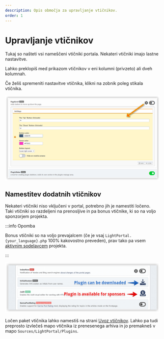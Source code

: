 ```yaml
---
description: Opis območja za upravljanje vtičnikov.
order: 1
---
```


# Upravljanje vtičnikov

Tukaj so našteti vsi nameščeni vtičniki portala. Nekateri vtičniki imajo lastne nastavitve.

Lahko preklopiš med prikazom vtičnikov v eni kolumni (privzeto) ali dveh kolumnah.

Če želiš spremeniti nastavitve vtičnika, klikni na zobnik poleg stikala vtičnika.

![Manage plugins](manage_plugins.png)

## Namestitev dodatnih vtičnikov

Nekateri vtičniki niso vključeni v portal, potrebno jih je namestiti ločeno. Taki vtičniki so razdeljeni na prenosljive in pa bonus vtičnike, ki so na voljo sponzorjem projekta.

:::info Opomba

Bonus vtičniki so na voljo prevajalcem (če je vsaj `LightPortal.{your_language}.php` 100% kakovostno preveden), prav tako pa vsem [aktivnim sodelavcem](../how-to/help-to-project) projekta.

:::

![Download additional plugins](download_plugins.png)

Ločen paket vtičnika lahko namestiš na strani [Uvoz vtičnikov](./impex). Lahko pa tudi preprosto izvlečeš mapo vtičnika iz prenesenega arhiva in jo premakneš v mapo `Sources/LightPortal/Plugins`.
